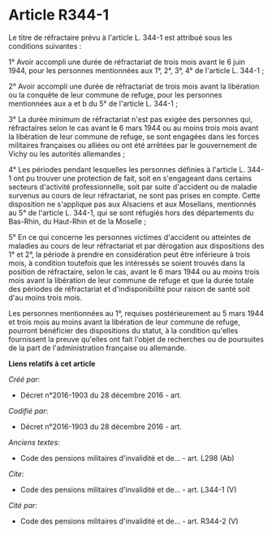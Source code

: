 # Article R344-1

Le titre de réfractaire prévu à l'article L. 344-1 est attribué sous les conditions suivantes :

1° Avoir accompli une durée de réfractariat de trois mois avant le 6 juin 1944, pour les personnes mentionnées aux 1°, 2°,
3°, 4° de l'article L. 344-1 ;

2° Avoir accompli une durée de réfractariat de trois mois avant la libération ou la conquête de leur commune de refuge, pour
les personnes mentionnées aux a et b du 5° de l'article L. 344-1 ;

3° La durée minimum de réfractariat n'est pas exigée des personnes qui, réfractaires selon le cas avant le 6 mars 1944 ou au
moins trois mois avant la libération de leur commune de refuge, se sont engagées dans les forces militaires françaises ou
alliées ou ont été arrêtées par le gouvernement de Vichy ou les autorités allemandes ;

4° Les périodes pendant lesquelles les personnes définies à l'article L. 344-1 ont pu trouver une protection de fait, soit en
s'engageant dans certains secteurs d'activité professionnelle, soit par suite d'accident ou de maladie survenus au cours de
leur réfractariat, ne sont pas prises en compte. Cette disposition ne s'applique pas aux Alsaciens et aux Mosellans,
mentionnés au 5° de l'article L. 344-1, qui se sont réfugiés hors des départements du Bas-Rhin, du Haut-Rhin et de la
Moselle ;

5° En ce qui concerne les personnes victimes d'accident ou atteintes de maladies au cours de leur réfractariat et par
dérogation aux dispositions des 1° et 2°, la période à prendre en considération peut être inférieure à trois mois, à
condition toutefois que les intéressés se soient trouvés dans la position de réfractaire, selon le cas, avant le 6 mars 1944
ou au moins trois mois avant la libération de leur commune de refuge et que la durée totale des périodes de réfractariat et
d'indisponibilité pour raison de santé soit d'au moins trois mois.

Les personnes mentionnées au 1°, requises postérieurement au 5 mars 1944 et trois mois au moins avant la libération de leur
commune de refuge, pourront bénéficier des dispositions du statut, à la condition qu'elles fournissent la preuve qu'elles ont
fait l'objet de recherches ou de poursuites de la part de l'administration française ou allemande.

**Liens relatifs à cet article**

_Créé par_:

  - Décret n°2016-1903 du 28 décembre 2016 - art.

_Codifié par_:

  - Décret n°2016-1903 du 28 décembre 2016 - art.

_Anciens textes_:

  - Code des pensions militaires d'invalidité et de... - art. L298 (Ab)

_Cite_:

  - Code des pensions militaires d'invalidité et de... - art. L344-1 (V)

_Cité par_:

  - Code des pensions militaires d'invalidité et de... - art. R344-2 (V)
